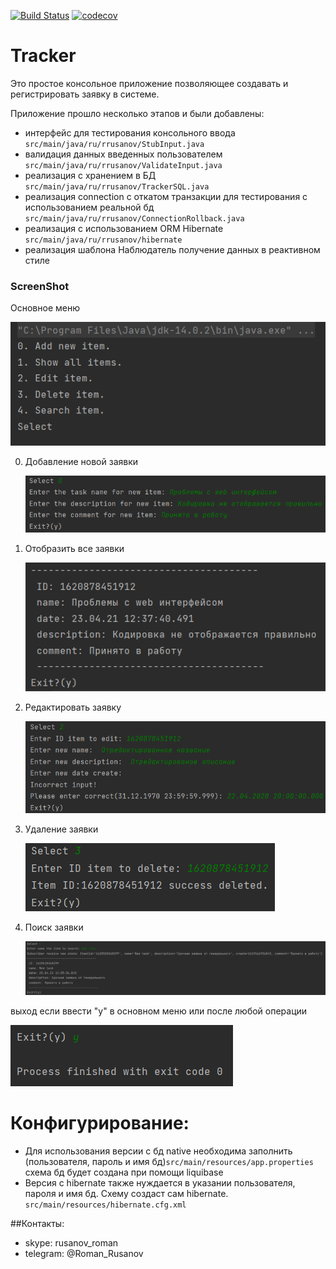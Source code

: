 [![Build Status](https://www.travis-ci.com/RomanRusanov/Tracker.svg?branch=master)](https://www.travis-ci.com/RomanRusanov/Tracker)
[![codecov](https://codecov.io/gh/RomanRusanov/Tracker/branch/master/graph/badge.svg)](https://codecov.io/gh/RomanRusanov/Tracker)
# Tracker

Это простое консольное приложение позволяющее создавать и регистрировать заявку в системе.

Приложение прошло несколько этапов и были добавлены:
*   интерфейс для тестирования консольного ввода ```src/main/java/ru/rrusanov/StubInput.java```
*   валидация данных введенных пользователем ```src/main/java/ru/rrusanov/ValidateInput.java```
*   реализация с хранением в БД ```src/main/java/ru/rrusanov/TrackerSQL.java```
*   реализация connection c откатом транзакции для тестирования с использованием реальной бд ```src/main/java/ru/rrusanov/ConnectionRollback.java```
*   реализация с использованием ORM Hibernate ```src/main/java/ru/rrusanov/hibernate```
*   реализация шаблона Наблюдатель получение данных в реактивном стиле

### ScreenShot

Основное меню

![image](screenShots/Screenshot_1.png)

0. Добавление новой заявки
   
   ![image](screenShots/Screenshot_2.png)
   
1. Отобразить все заявки
   
   ![image](screenShots/Screenshot_3.png)

2. Редактировать заявку
   
   ![image](screenShots/Screenshot_4.png)
   
3. Удаление заявки
   
   ![image](screenShots/Screenshot_5.png)

4. Поиск заявки
   
   ![image](screenShots/Screenshot_6.png)
   
выход если ввести "y" в основном меню или после любой операции

![image](screenShots/Screenshot_7.png)

# Конфигурирование:

*   Для использования версии с бд native необходима заполнить (пользователя, пароль и имя бд)```src/main/resources/app.properties```
схема бд будет создана при помощи liquibase
*   Версия с hibernate также нуждается в указании пользователя, пароля и имя бд. Схему создаст сам hibernate. ```src/main/resources/hibernate.cfg.xml```

##Контакты:
*   skype: rusanov_roman
*   telegram: @Roman_Rusanov